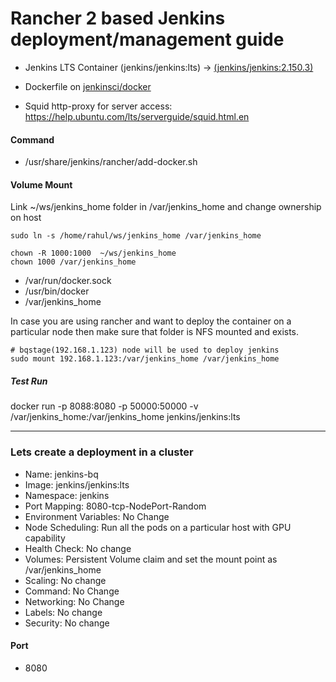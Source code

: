 # Rancher 2 based Jenkins deployment/management guide

- Jenkins LTS Container (jenkins/jenkins:lts) -> [(jenkins/jenkins:2.150.3)](https://hub.docker.com/r/jenkins/jenkins)

- Dockerfile on [jenkinsci/docker](https://github.com/jenkinsci/docker/blob/master/Dockerfile)

- Squid http-proxy for server access: https://help.ubuntu.com/lts/serverguide/squid.html.en

#### Command
- /usr/share/jenkins/rancher/add-docker.sh

#### Volume Mount
Link ~/ws/jenkins_home folder in /var/jenkins_home and change ownership on host 
```
sudo ln -s /home/rahul/ws/jenkins_home /var/jenkins_home

chown -R 1000:1000  ~/ws/jenkins_home
chown 1000 /var/jenkins_home
```
- /var/run/docker.sock
- /usr/bin/docker
- /var/jenkins_home

In case you are using rancher and want to deploy the container on a particular node then make sure that folder is NFS mounted and exists.
```
# bqstage(192.168.1.123) node will be used to deploy jenkins
sudo mount 192.168.1.123:/var/jenkins_home /var/jenkins_home
```
##### Test Run 
docker run -p 8088:8080 -p 50000:50000 -v /var/jenkins_home:/var/jenkins_home jenkins/jenkins:lts

----------------------
### Lets create a deployment in a cluster

- Name: jenkins-bq
- Image: jenkins/jenkins:lts
- Namespace: jenkins
- Port Mapping: 8080-tcp-NodePort-Random
- Environment Variables: No Change
- Node Scheduling: Run all the pods on a particular host with GPU capability
- Health Check: No change
- Volumes: Persistent Volume claim and set the mount point as /var/jenkins_home
- Scaling: No change
- Command: No Change
- Networking: No Change
- Labels: No change
- Security: No change

#### Port
- 8080
